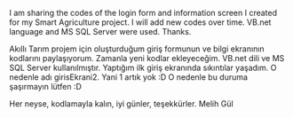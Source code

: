 I am sharing the codes of the login form and information screen I created for my Smart Agriculture project. I will add new codes over time. VB.net language and MS SQL Server were used. Thanks.

Akıllı Tarım projem için oluşturduğum giriş formunun ve bilgi ekranının kodlarını paylaşıyorum. Zamanla yeni kodlar ekleyeceğim. VB.net dili ve MS SQL Server kullanılmıştır. Yaptığım ilk giriş ekranında sıkıntılar yaşadım. O nedenle adı girisEkrani2. Yani 1 artık yok :D O nedenle bu duruma şaşırmayın lütfen :D 

Her neyse, kodlamayla kalın, iyi günler, teşekkürler.
Melih Gül
